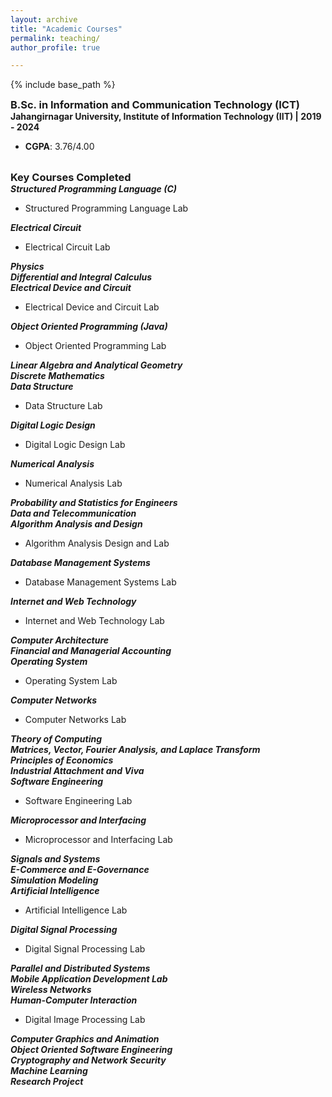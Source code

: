 ```yaml
---
layout: archive
title: "Academic Courses"
permalink: teaching/
author_profile: true

---
```


<style type='text/css'>
h2, h3, h4, h5, h6 {margin: 0;}
.br {display: block; margin-bottom: 0em; margin: 0;} 
</style>

{% include base_path %}

### B.Sc. in Information and Communication Technology (ICT)
#### Jahangirnagar University, Institute of Information Technology (IIT) | 2019 - 2024
- **CGPA**: 3.76/4.00
<!-- - **[View Transcripts](https://your-link-to-transcripts.com)** -->

<br/>

### Key Courses Completed

##### Structured Programming Language (C)
- Structured Programming Language Lab
##### Electrical Circuit
- Electrical Circuit Lab
##### Physics
##### Differential and Integral Calculus
##### Electrical Device and Circuit
- Electrical Device and Circuit Lab
##### Object Oriented Programming (Java)
- Object Oriented Programming Lab
##### Linear Algebra and Analytical Geometry
##### Discrete Mathematics
##### Data Structure
- Data Structure Lab
##### Digital Logic Design
- Digital Logic Design Lab
##### Numerical Analysis
- Numerical Analysis Lab
##### Probability and Statistics for Engineers
##### Data and Telecommunication
##### Algorithm Analysis and Design
- Algorithm Analysis Design and Lab
##### Database Management Systems
- Database Management Systems Lab
##### Internet and Web Technology
- Internet and Web Technology Lab
##### Computer Architecture
##### Financial and Managerial Accounting
##### Operating System
- Operating System Lab
##### Computer Networks
- Computer Networks Lab
##### Theory of Computing
##### Matrices, Vector, Fourier Analysis, and Laplace Transform
##### Principles of Economics
##### Industrial Attachment and Viva
##### Software Engineering
- Software Engineering Lab
##### Microprocessor and Interfacing
- Microprocessor and Interfacing Lab
##### Signals and Systems
##### E-Commerce and E-Governance
##### Simulation Modeling
##### Artificial Intelligence
- Artificial Intelligence Lab
##### Digital Signal Processing
- Digital Signal Processing Lab
##### Parallel and Distributed Systems
##### Mobile Application Development Lab
##### Wireless Networks
##### Human-Computer Interaction
- Digital Image Processing Lab
##### Computer Graphics and Animation
##### Object Oriented Software Engineering
##### Cryptography and Network Security
##### Machine Learning
##### Research Project 


<br/>